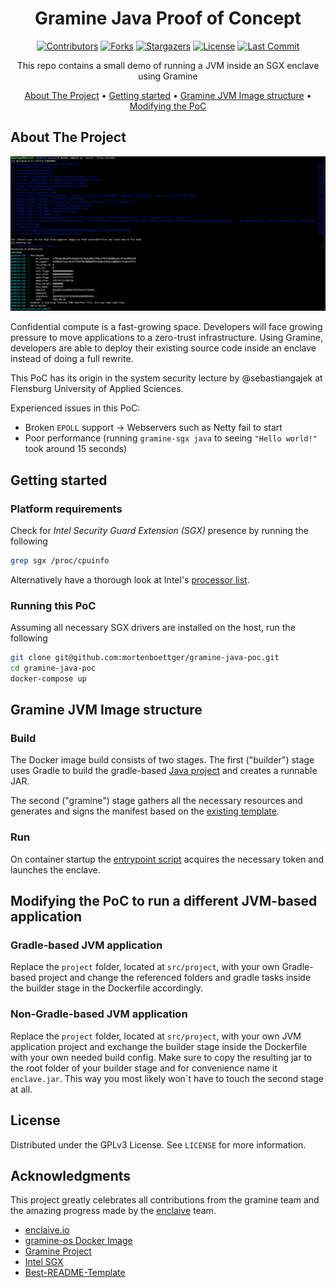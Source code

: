 <div align="center">

# Gramine Java Proof of Concept

[![Contributors][contributors-shield]][contributors-url]
[![Forks][forks-shield]][forks-url]
[![Stargazers][stars-shield]][stars-url]
[![License][license-shield]][license-url]
[![Last Commit][last-commit-shield]][last-commit-url]

This repo contains a small demo of running a JVM inside an SGX enclave using Gramine

[About The Project](#about-the-project) •
[Getting started](#getting-started) •
[Gramine JVM Image structure](#gramine-jvm-image-structure) •
[Modifying the PoC](#modifying-the-poc-to-run-a-different-jvm-based-application)

</div>

## About The Project

![Enclave log][log-img]

Confidential compute is a fast-growing space. Developers will face growing pressure to move applications to a zero-trust infrastructure. Using Gramine, developers are able to deploy their existing source code inside an enclave instead of doing a full rewrite.

This PoC has its origin in the system security lecture by @sebastiangajek at Flensburg University of Applied Sciences.

Experienced issues in this PoC:
* Broken `EPOLL` support -> Webservers such as Netty fail to start
* Poor performance (running `gramine-sgx java` to seeing `"Hello world!"` took around 15 seconds)



## Getting started

### Platform requirements
Check for *Intel Security Guard Extension (SGX)* presence by running the following
```sh
grep sgx /proc/cpuinfo
```
Alternatively have a thorough look at Intel's [processor list](https://www.intel.com/content/www/us/en/support/articles/000028173/processors.html).

### Running this PoC
Assuming all necessary SGX drivers are installed on the host, run the following
```sh
git clone git@github.com:mortenboettger/gramine-java-poc.git
cd gramine-java-poc
docker-compose up
```



## Gramine JVM Image structure

### Build
The Docker image build consists of two stages. The first ("builder") stage uses Gradle to build the gradle-based [Java project](src/project) and creates a runnable JAR.

The second ("gramine") stage gathers all the necessary resources and generates and signs the manifest based on the [existing template](java.manifest.template).

### Run
On container startup the [entrypoint script](entrypoint.sh) acquires the necessary token and launches the enclave.



## Modifying the PoC to run a different JVM-based application

### Gradle-based JVM application
Replace the `project` folder, located at `src/project`, with your own Gradle-based project and change the referenced folders and gradle tasks inside the builder stage in the Dockerfile accordingly.

### Non-Gradle-based JVM application
Replace the `project` folder, located at `src/project`, with your own JVM application project and exchange the builder stage inside the Dockerfile with your own needed build config. Make sure to copy the resulting jar to the root folder of your builder stage and for convenience name it `enclave.jar`. This way you most likely won´t have to touch the second stage at all.


## License

Distributed under the GPLv3 License. See `LICENSE` for more information.



## Acknowledgments

This project greatly celebrates all contributions from the gramine team and the amazing progress made by the [enclaive](https://github.com/enclaive) team.

* [enclaive.io](https://github.com/enclaive)
* [gramine-os Docker Image](https://hub.docker.com/r/enclaive/gramine-os)
* [Gramine Project](https://github.com/gramineproject)
* [Intel SGX](https://github.com/intel/linux-sgx-driver)
* [Best-README-Template](https://github.com/othneildrew/Best-README-Template)



[contributors-shield]: https://img.shields.io/github/contributors/mortenboettger/gramine-java-poc?style=for-the-badge
[contributors-url]: https://github.com/mortenboettger/gramine-java-poc/graphs/contributors
[forks-shield]: https://img.shields.io/github/forks/mortenboettger/gramine-java-poc.svg?style=for-the-badge
[forks-url]: https://github.com/mortenboettger/gramine-java-poc/network/members
[stars-shield]: https://img.shields.io/github/stars/mortenboettger/gramine-java-poc.svg?style=for-the-badge
[stars-url]: https://github.com/mortenboettger/gramine-java-poc/stargazers
[license-shield]: https://img.shields.io/github/license/mortenboettger/gramine-java-poc.svg?style=for-the-badge
[license-url]: https://github.com/mortenboettger/gramine-java-poc/blob/main/LICENSE
[last-commit-shield]:https://img.shields.io/github/last-commit/mortenboettger/gramine-java-poc/main.svg?style=for-the-badge
[last-commit-url]: https://github.com/mortenboettger/gramine-java-poc/commits/main
[log-img]: images/enclave_log.png
